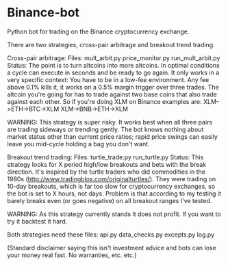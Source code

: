 # Binance-bot
Python bot for trading on the Binance cryptocurrency exchange.

There are two strategies, cross-pair arbitrage and breakout trend trading. 

Cross-pair arbitrage:
  Files: 
    mult_arbit.py
    price_monitor.py
    run_mult_arbit.py
  Status:
    The point is to turn altcoins into more altcoins. In optimal conditions a cycle can execute in seconds and be ready to go again.
    It only works in a very specific context:
      You have to be in a low-fee environment. Any fee above 0.1% kills it, it works on a 0.5% margin trigger over three trades.
      The altcoin you're going for has to trade against two base coins that also trade against each other.
    So if you're doing XLM on Binance examples are:
      XLM->ETH->BTC->XLM
      XLM->BNB->ETH->XLM
   
  WARNING: 
    This strategy is super risky. It works best when all three pairs are trading sideways or trending gently.
    The bot knows nothing about market status other than current price ratios; rapid price swings can easily leave you mid-cycle
    holding a bag you don't want. 
   
    
Breakout trend trading:
  Files:
    turtle_trade.py
    run_turtle.py
  Status:
    This strategy looks for X period high/low breakouts and bets with the break direction. It's inspired by the turtle traders
    who did commodities in the 1980s (http://www.tradingblox.com/originalturtles/). They were trading on 10-day breakouts, which 
    is far too slow for cryptocurrency exchanges, so the bot is set to X hours, not days. Problem is that according to my testing
    it barely breaks even (or goes negative) on all breakout ranges I've tested.

  WARNING:
    As this strategy currently stands it does not profit. If you want to try it backtest it hard.

   
Both strategies need these files:
  api.py
  data_checks.py
  excepts.py
  log.py
      
     
(Standard disclaimer saying this isn't investment advice and bots can lose your money real fast. No warranties, etc. etc.)
